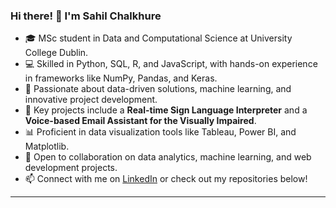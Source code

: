 
### Hi there! 👋 I'm Sahil Chalkhure  

- 🎓 MSc student in Data and Computational Science at University College Dublin.  
- 💻 Skilled in Python, SQL, R, and JavaScript, with hands-on experience in frameworks like NumPy, Pandas, and Keras.  
- 👀 Passionate about data-driven solutions, machine learning, and innovative project development.  
- 🌟 Key projects include a **Real-time Sign Language Interpreter** and a **Voice-based Email Assistant for the Visually Impaired**.  
- 📊 Proficient in data visualization tools like Tableau, Power BI, and Matplotlib.  
- 🤝 Open to collaboration on data analytics, machine learning, and web development projects.  
- 📫 Connect with me on [LinkedIn](https://www.linkedin.com/in/sahilchalkhure) or check out my repositories below!  

---



<!---
SahilChalkhure/SahilChalkhure is a ✨ special ✨ repository because its `README.md` (this file) appears on your GitHub profile.
You can click the Preview link to take a look at your changes.
--->
